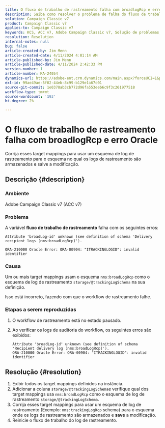 ```yaml
---
title: O fluxo de trabalho de rastreamento falha com broadlogRcp e erro Oracle
description: Saiba como resolver o problema de falha do fluxo de trabalho de rastreamento com um broadlogRcp e um erro de Oracle.
solution: Campaign Classic v7
product: Campaign Classic v7
applies-to: Campaign Classic v7
keywords: KCS, ACC v7, Adobe Campaign Classic v7, Solução de problemas, fluxo de trabalho de rastreamento, falha, broadlogRcp, oracle, erro, armazenamento/@trackingLogSchema
resolution: Resolution
internal-notes: null
bug: false
article-created-by: Jim Menn
article-created-date: 4/11/2024 4:01:14 AM
article-published-by: Jim Menn
article-published-date: 4/11/2024 2:42:33 PM
version-number: 1
article-number: KA-24054
dynamics-url: https://adobe-ent.crm.dynamics.com/main.aspx?forceUCI=1&pagetype=entityrecord&etn=knowledgearticle&id=3c08ec20-b8f7-ee11-a1fe-6045bd006268
exl-id: 99ae49ae-5f02-44eb-8c99-b129e1a67c01
source-git-commit: 1e0378ab3cb772d96fa553eeb6c9f3c261977518
workflow-type: tm+mt
source-wordcount: '193'
ht-degree: 2%

---
```


# O fluxo de trabalho de rastreamento falha com broadlogRcp e erro Oracle


Corrija esses target mappings para usar um esquema de log de rastreamento para o esquema no qual os logs de rastreamento são armazenados e salve a modificação.

## Descrição {#description}


### Ambiente

Adobe Campaign Classic v7 (ACC v7)

### Problema

A variável <b>fluxo de trabalho de rastreamento</b> falha com os seguintes erros:


```
Attribute 'broadLog-id' unknown (see definition of schema 'Delivery recipient logs (nms:broadLogRcp)').

ORA-210000 Oracle Error: ORA-00904: "ITRACKINGLOGID": invalid identifier
```


### Causa

Um ou mais target mappings usam o esquema `nms:broadLogRcp` como o esquema de log de rastreamento `storage/@trackingLogSchema` na sua definição.

Isso está incorreto, fazendo com que o workflow de rastreamento falhe.

### Etapas a serem reproduzidas

1. O workflow de rastreamento está no estado pausado.
2. Ao verificar os logs de auditoria do workflow, os seguintes erros são exibidos:




   ```
   Attribute 'broadLog-id' unknown (see definition of schema 'Recipient delivery log (nms:broadLogRcp)').
   ORA-210000 Oracle Error: ORA-00904: "ITRACKINGLOGID": invalid identifier
   ```



## Resolução {#resolution}


1. Exibir todos os target mappings definidos na instância.
2. Adicionar a coluna `storage/@trackingLogSchema`e verifique qual dos target mappings usa `nms:broadLogRcp` como o esquema de log de rastreamento `storage/@trackingLogSchema`.
3. Corrija esses target mappings para usar um esquema de log de rastreamento (Exemplo: `nms:trackingLogRcp` schema) para o esquema onde os logs de rastreamento são armazenados e <b>save</b> a modificação.
4. Reinicie o fluxo de trabalho do log de rastreamento.
